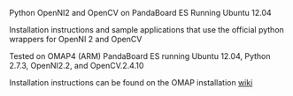 Python OpenNI2 and OpenCV on PandaBoard ES Running Ubuntu 12.04

Installation instructions and sample applications that use the official python wrappers for OpenNI 2 and OpenCV

Tested on OMAP4 (ARM) PandaBoard ES running Ubuntu 12.04, Python 2.7.3, OpenNI2.2, and OpenCV.2.4.10

Installation instructions can be found on the OMAP installation [wiki](https://github.com/elmonkey/OpenNI2_Python/wiki/Installation)
